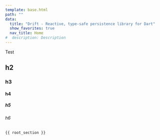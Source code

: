 ```yaml
---
template: base.html
path: ""
data:
  title: "Drift - Reactive, type-safe persistence library for Dart"
  show_favorites: true
  nav_title: Home
#  description: Description
---
```


Test

## h2

### h3

#### h4

##### h5

###### h6

```
{{ root_section }}
```
